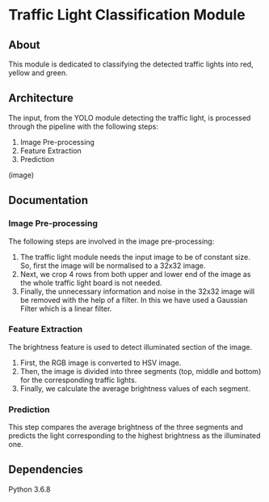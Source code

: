 # Traffic Light Classification Module

## About
This module is dedicated to classifying the detected traffic lights into red, yellow and green.

## Architecture
The input, from the YOLO module detecting the traffic light, is processed through the pipeline with the following steps:
1. Image Pre-processing
2. Feature Extraction
3. Prediction

(image)

## Documentation
### Image Pre-processing
The following steps are involved in the image pre-processing:
1. The traffic light module needs the input image to be of constant size. So, first the image will be normalised to a 32x32 image.
2. Next, we crop 4 rows from both upper and lower end of the image as the whole traffic light board is not needed.
3. Finally, the unnecessary information and noise in the 32x32 image will be removed with the help of a filter. In this we have used a Gaussian Filter which is a linear filter.

### Feature Extraction
The brightness feature is used to detect illuminated section of the image.
1. First, the RGB image is converted to HSV image.
1. Then, the image is divided into three segments (top, middle and bottom) for the corresponding traffic lights.
2. Finally, we calculate the average brightness values of each segment.

### Prediction
This step compares the average brightness of the three segments and predicts the light corresponding to the highest brightness as the illuminated one.

## Dependencies
Python 3.6.8
